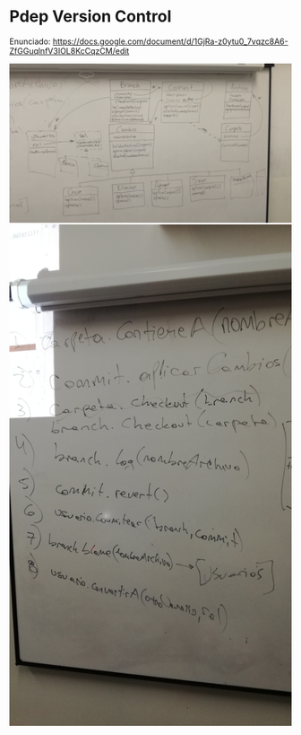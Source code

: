 # Pdep Version Control

Enunciado: https://docs.google.com/document/d/1GjRa-z0ytu0_7vqzc8A6-ZfGGuqlnfV3IOL8KcCqzCM/edit

![diagrama](diagramas/laboRojo-diagrama.jpg)
![responsabilidades](diagramas/laboRojo-responsabilidades.jpg)
